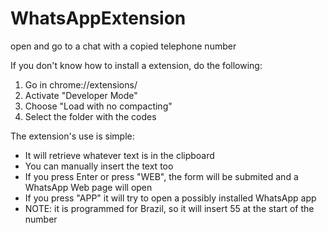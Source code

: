 # WhatsAppExtension
open and go to a chat with a copied telephone number

If you don't know how to install a extension, do the following:

1. Go in chrome://extensions/
2. Activate "Developer Mode"
3. Choose "Load with no compacting"
4. Select the folder with the codes

The extension's use is simple:
- It will retrieve whatever text is in the clipboard
- You can manually insert the text too
- If you press Enter or press "WEB", the form will be submited and a WhatsApp Web page will open
- If you press "APP" it will try to open a possibly installed WhatsApp app
- NOTE: it is programmed for Brazil, so it will insert 55 at the start of the number
